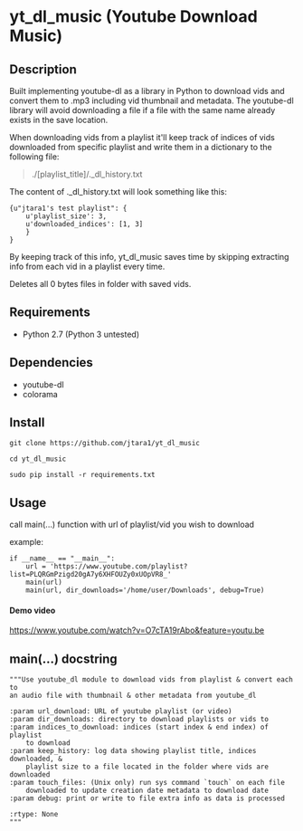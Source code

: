 # yt\_dl\_music (Youtube Download Music)

## Description
Built implementing youtube-dl as a library in Python to download vids and convert them to .mp3 including vid thumbnail and metadata.
The youtube-dl library will avoid downloading a file if a file with the same name already exists in the save location.

When downloading vids from a playlist it'll keep track of indices of vids downloaded from specific playlist and write them in a dictionary to the
following file:
>./[playlist\_title]/.\_dl\_history.txt

The content of .\_dl\_history.txt will look something like this:

    {u"jtara1's test playlist": {
        u'playlist_size': 3,
        u'downloaded_indices': [1, 3]
        }
    }

By keeping track of this info, yt\_dl\_music saves time by skipping extracting info from each vid in a playlist every time.

Deletes all 0 bytes files in folder with saved vids.

## Requirements

- Python 2.7 (Python 3 untested)

## Dependencies
- youtube-dl
- colorama

## Install

    git clone https://github.com/jtara1/yt_dl_music

    cd yt_dl_music

    sudo pip install -r requirements.txt


## Usage
call main(...) function with url of playlist/vid you wish to download

example:

    if __name__ == "__main__":
        url = 'https://www.youtube.com/playlist?list=PLQRGmPzigd20gA7y6XHFOUZy0xUOpVR8_'
        main(url)
        main(url, dir_downloads='/home/user/Downloads', debug=True)

#### Demo video

https://www.youtube.com/watch?v=O7cTA19rAbo&feature=youtu.be

## main(...) docstring
    """Use youtube_dl module to download vids from playlist & convert each to
    an audio file with thumbnail & other metadata from youtube_dl

    :param url_download: URL of youtube playlist (or video)
    :param dir_downloads: directory to download playlists or vids to
    :param indices_to_download: indices (start index & end index) of playlist
        to download
    :param keep_history: log data showing playlist title, indices downloaded, &
        playlist size to a file located in the folder where vids are downloaded
    :param touch_files: (Unix only) run sys command `touch` on each file
        downloaded to update creation date metadata to download date
    :param debug: print or write to file extra info as data is processed

    :rtype: None
    """
